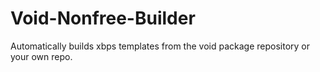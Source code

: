 # Void-Nonfree-Builder
Automatically builds xbps templates from the void package repository or your own repo.
